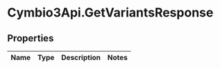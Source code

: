 # Cymbio3Api.GetVariantsResponse

## Properties
Name | Type | Description | Notes
------------ | ------------- | ------------- | -------------


